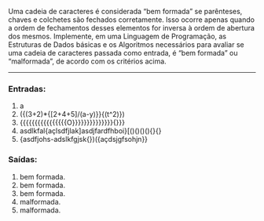 Uma cadeia de caracteres é considerada “bem formada” se parênteses, chaves e
colchetes são fechados corretamente. Isso ocorre apenas quando a ordem de
fechamentos desses elementos for inversa à ordem de abertura dos mesmos.
Implemente, em uma Linguagem de Programação, as Estruturas de Dados básicas e os
Algoritmos necessários para avaliar se uma cadeia de caracteres passada como entrada,
é “bem formada” ou “malformada”, de acordo com os critérios acima.

---

### Entradas:

1. a
2. ({(3+2)*{[2+4+5]/(a-y)}}{(t^2)})
3. {{{{{{{{{{{{{{{{O}}}}}}}}}}}}}}{}}}
4. asdlkfal{açlsdfjlak]asdjfardfhboi}[()()()(){}{}
5. {asdfjohs-adslkfgjsk{})({açdsjgfsohjn}}

### Saídas:
1. bem formada.
2. bem formada.
3. bem formada.
4. malformada.
5. malformada.